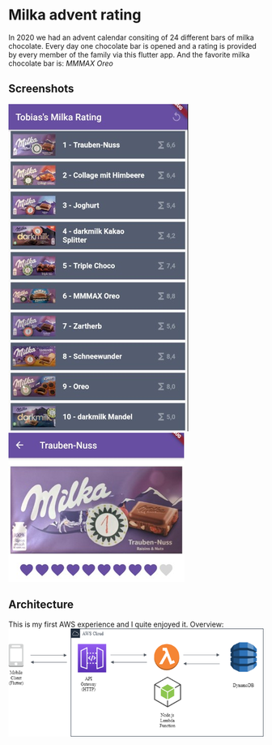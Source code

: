 # Milka advent rating

In 2020 we had an advent calendar consiting of 24 different bars of milka chocolate.
Every day one chocolate bar is opened and a rating is provided by every member of the family via this flutter app.
And the favorite milka chocolate bar is: *MMMAX Oreo*

## Screenshots
![Listview](listview.jpg) ![Detailview](detailview.jpg)

## Architecture
This is my first AWS experience and I quite enjoyed it.
Overview:
![Architecture](milka-advent-rating.png)



